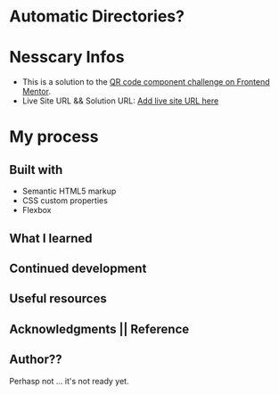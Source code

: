 # Automatic Directories?



# Nesscary Infos

- This is a solution to the [QR code component challenge on Frontend Mentor](https://www.frontendmentor.io/challenges/qr-code-component-iux_sIO_H). 
- Live Site URL && Solution URL: [Add live site URL here](https://ZZQ323.github.io/font-end-practice\qr-code-component-main\index.html)

# My process

## Built with

- Semantic HTML5 markup
- CSS custom properties
- Flexbox


## What I learned

## Continued development

## Useful resources

## Acknowledgments || Reference


## Author??
Perhasp not ... it's not ready yet.
